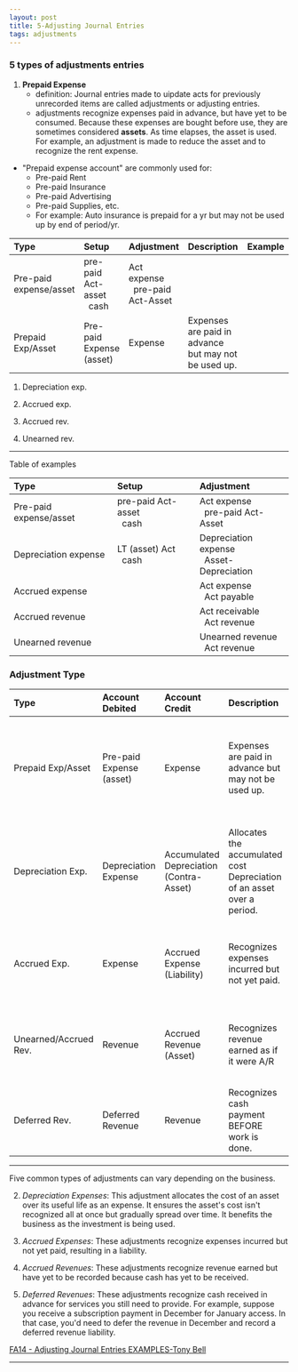```yaml
---
layout: post
title: 5-Adjusting Journal Entries
tags: adjustments
---
```


### 5 types of adjustments entries

1. **Prepaid Expense** 
   - definition: Journal entries made to uipdate acts for previously unrecorded items are called adjustments or adjusting entries.
   - adjustments recognize expenses paid in advance, but have yet to be consumed. Because these expenses are bought before use, they are sometimes considered **assets**. As time elapses, the asset is used. For example, an adjustment is made to reduce the asset and to recognize the rent expense.

  - "Prepaid expense account" are commonly used for:
    - Pre-paid Rent
    - Pre-paid Insurance
    - Pre-paid Advertising
    - Pre-paid Supplies, etc.
    - For example: Auto insurance is prepaid for a yr but may not be used up by end of period/yr.

| Type | Setup | Adjustment | Description | Example |
|:-----|:------|:-----------|:------|:-----------|
| Pre-paid expense/asset | pre-paid Act-asset<br>&nbsp;&nbsp;cash| Act expense<br>&nbsp;&nbsp;pre-paid Act-Asset|
| Prepaid Exp/Asset | Pre-paid Expense (asset) | Expense | Expenses are paid in advance but may not be used up. |

1. Depreciation exp.

2. Accrued exp.

3. Accrued rev.

4. Unearned rev.

---

Table of examples

| Type | Setup | Adjustment |
|:-----|:------|:-----------|
| Pre-paid expense/asset | pre-paid Act-asset<br>&nbsp;&nbsp;cash| Act expense<br>&nbsp;&nbsp;pre-paid Act-Asset|
| Depreciation expense | LT (asset) Act<br>&nbsp;&nbsp;cash| Depreciation expense<br>&nbsp;&nbsp;Asset-Depreciation|
| Accrued expense | | Act expense<br>&nbsp;&nbsp;Act payable|
| Accrued revenue | | Act receivable<br>&nbsp;&nbsp;Act revenue|
| Unearned revenue | | Unearned revenue<br>&nbsp;&nbsp;Act revenue|

### Adjustment Type

| Type | Account Debited | Account Credit | Description | Example |
|:-----|:----------------|:-----------------|:------------|:--------|
| Prepaid Exp/Asset | Pre-paid Expense (asset) | Expense | Expenses are paid in advance but may not be used up. | Auto insurance is prepaid for a yr but may not be used up by end of yr. |
| Depreciation Exp. | Depreciation Expense | Accumulated Depreciation<br>(Contra-Asset) | Allocates the accumulated cost Depreciation of an asset over a period. | Cars depreciate over time and that expense is deducted from its value. |
| Accrued Exp. | Expense | Accrued Expense (Liability) | Recognizes expenses incurred but not yet paid. | Record $200 of accrued utility expense for the month. |
| Unearned/Accrued Rev. | Revenue | Accrued Revenue (Asset) | Recognizes revenue earned as if it were A/R | Work is done ahead of time and then billed sometime later. |
| Deferred Rev. | Deferred Revenue | Revenue | Recognizes cash payment BEFORE work is done. | Tuition for uni is a de |


---

Five common types of adjustments can vary depending on the business. 



2. *Depreciation Expenses*: This adjustment allocates the cost of an asset over its useful life as an expense. It ensures the asset's cost isn't recognized all at once but gradually spread over time. It benefits the business as the investment is being used.

3. *Accrued Expenses*: These adjustments recognize expenses incurred but not yet paid, resulting in a liability. 

4. *Accrued Revenues*: These adjustments recognize revenue earned but have yet to be recorded because cash has yet to be received. 

5. *Deferred Revenues*: These adjustments recognize cash received in advance for services you still need to provide. For example, suppose you receive a subscription payment in December for January access. In that case, you'd need to defer the revenue in December and record a deferred revenue liability.


[FA14 - Adjusting Journal Entries EXAMPLES-Tony Bell](https://www.youtube.com/watch?v=gkqoIqeiCsU)

---
